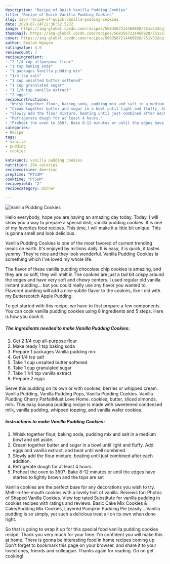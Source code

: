 ```yaml
---
description: "Recipe of Quick Vanilla Pudding Cookies"
title: "Recipe of Quick Vanilla Pudding Cookies"
slug: 1257-recipe-of-quick-vanilla-pudding-cookies
date: 2020-07-24T22:36:52.527Z
image: https://img-global.cpcdn.com/recipes/5683567214460928/751x532cq70/vanilla-pudding-cookies-recipe-main-photo.jpg
thumbnail: https://img-global.cpcdn.com/recipes/5683567214460928/751x532cq70/vanilla-pudding-cookies-recipe-main-photo.jpg
cover: https://img-global.cpcdn.com/recipes/5683567214460928/751x532cq70/vanilla-pudding-cookies-recipe-main-photo.jpg
author: Beulah Nguyen
ratingvalue: 4.9
reviewcount: 7
recipeingredient:
- "2 1/4 cup allpurpose flour"
- "1 tsp baking soda"
- "1 packages Vanilla pudding mix"
- "1/4 tsp salt"
- "1 cup unsalted butter softened"
- "1 cup granulated sugar"
- "1 1/4 tsp vanilla extract"
- "2 eggs"
recipeinstructions:
- "Whisk together flour, baking soda, pudding mix and salt in a medium bowl and set aside."
- "Cream together butter and sugar in a bowl until light and fluffy. Add eggs and vanilla extract, and beat until well combined."
- "Slowly add the flour mixture, beating until just combined after each addition."
- "Refrigerate dough for at least 4 hours."
- "Preheat the oven to 350?. Bake 8-12 minutes or until the edges have started to lightly brown and the tops are set"
categories:
- Recipe
tags:
- vanilla
- pudding
- cookies

katakunci: vanilla pudding cookies 
nutrition: 284 calories
recipecuisine: American
preptime: "PT33M"
cooktime: "PT56M"
recipeyield: "2"
recipecategory: Dinner

---
```



![Vanilla Pudding Cookies](https://img-global.cpcdn.com/recipes/5683567214460928/751x532cq70/vanilla-pudding-cookies-recipe-main-photo.jpg)

Hello everybody, hope you are having an amazing day today. Today, I will show you a way to prepare a special dish, vanilla pudding cookies. It is one of my favorites food recipes. This time, I will make it a little bit unique. This is gonna smell and look delicious.

Vanilla Pudding Cookies is one of the most favored of current trending meals on earth. It's enjoyed by millions daily. It is easy, it is quick, it tastes yummy. They're nice and they look wonderful. Vanilla Pudding Cookies is something which I've loved my whole life.

The flavor of these vanilla pudding chocolate chip cookies is amazing, and they are so soft, they will melt in The cookies are just a tad bit crispy around the edges and have very soft and chewy centers. I used regular old vanilla instant pudding… but you could really use any flavor you wanted to. Flavored pudding will add a nice subtle flavor to the cookies, like I did with my Butterscotch Apple Pudding.


To get started with this recipe, we have to first prepare a few components. You can cook vanilla pudding cookies using 8 ingredients and 5 steps. Here is how you cook it.

<!--inarticleads1-->

##### The ingredients needed to make Vanilla Pudding Cookies:

1. Get 2 1/4 cup all-purpose flour
1. Make ready 1 tsp baking soda
1. Prepare 1 packages Vanilla pudding mix
1. Get 1/4 tsp salt
1. Take 1 cup unsalted butter softened
1. Take 1 cup granulated sugar
1. Take 1 1/4 tsp vanilla extract
1. Prepare 2 eggs


Serve this pudding on its own or with cookies, berries or whipped cream. Vanilla Pudding, Vanilla Pudding Pops, Vanilla Pudding Cookies. Vanilla Pudding Cherry ParfaitMust Love Home. cookies, butter, sliced almonds, milk. This easy banana pudding recipe is made with sweetened condensed milk, vanilla pudding, whipped topping, and vanilla wafer cookies. 

<!--inarticleads2-->

##### Instructions to make Vanilla Pudding Cookies:

1. Whisk together flour, baking soda, pudding mix and salt in a medium bowl and set aside.
1. Cream together butter and sugar in a bowl until light and fluffy. Add eggs and vanilla extract, and beat until well combined.
1. Slowly add the flour mixture, beating until just combined after each addition.
1. Refrigerate dough for at least 4 hours.
1. Preheat the oven to 350?. Bake 8-12 minutes or until the edges have started to lightly brown and the tops are set


Vanilla cookies are the perfect base for any decorations you wish to try. Melt-in-the-mouth cookies with a lovely hint of vanilla. Reviews for: Photos of Shaped Vanilla Cookies. View top rated Substitute for vanilla pudding in cookies recipes with ratings and reviews. Basic Cake Mix Cookies &amp; Cake/Pudding Mix Cookies, Layered Pumpkin Pudding Pie (easily… Vanilla pudding is so simply, yet such a delicious treat all on its own when done right. 

So that is going to wrap it up for this special food vanilla pudding cookies recipe. Thank you very much for your time. I'm confident you will make this at home. There is gonna be interesting food in home recipes coming up. Don't forget to bookmark this page on your browser, and share it to your loved ones, friends and colleague. Thanks again for reading. Go on get cooking!
